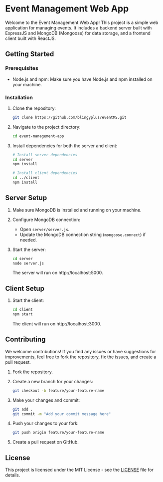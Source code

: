 # Event Management Web App

Welcome to the Event Management Web App! This project is a simple web application for managing events. It includes a backend server built with ExpressJS and MongoDB (Mongoose) for data storage, and a frontend client built with ReactJS.

## Getting Started

### Prerequisites

- Node.js and npm: Make sure you have Node.js and npm installed on your machine.

### Installation

1. Clone the repository:

   ```bash
   git clone https://github.com/blingyplus/eventMS.git
   ```

2. Navigate to the project directory:

   ```bash
   cd event-management-app
   ```

3. Install dependencies for both the server and client:

   ```bash
   # Install server dependencies
   cd server
   npm install

   # Install client dependencies
   cd ../client
   npm install
   ```

## Server Setup

1. Make sure MongoDB is installed and running on your machine.

2. Configure MongoDB connection:

   - Open `server/server.js`.
   - Update the MongoDB connection string (`mongoose.connect`) if needed.

3. Start the server:

   ```bash
   cd server
   node server.js
   ```

   The server will run on http://localhost:5000.

## Client Setup

1. Start the client:

   ```bash
   cd client
   npm start
   ```

   The client will run on http://localhost:3000.

## Contributing

We welcome contributions! If you find any issues or have suggestions for improvements, feel free to fork the repository, fix the issues, and create a pull request.

1. Fork the repository.

2. Create a new branch for your changes:

   ```bash
   git checkout -b feature/your-feature-name
   ```

3. Make your changes and commit:

   ```bash
   git add .
   git commit -m "Add your commit message here"
   ```

4. Push your changes to your fork:

   ```bash
   git push origin feature/your-feature-name
   ```

5. Create a pull request on GitHub.

## License

This project is licensed under the MIT License - see the [LICENSE](LICENSE) file for details.
```
